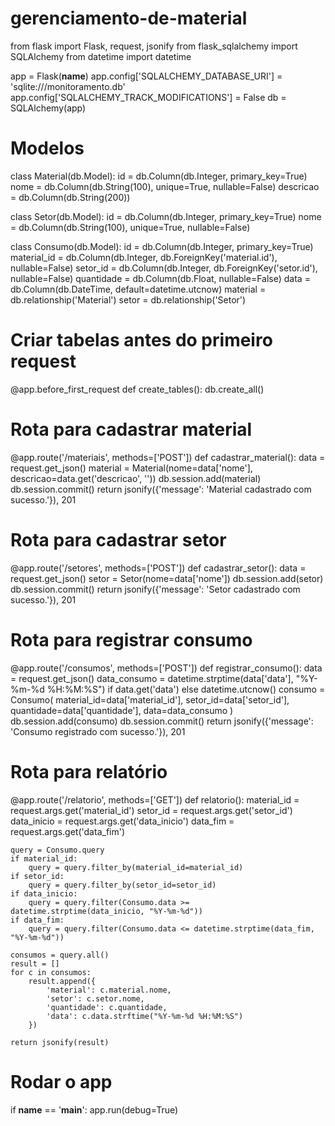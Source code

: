 # gerenciamento-de-material
from flask import Flask, request, jsonify
from flask_sqlalchemy import SQLAlchemy
from datetime import datetime

app = Flask(__name__)
app.config['SQLALCHEMY_DATABASE_URI'] = 'sqlite:///monitoramento.db'
app.config['SQLALCHEMY_TRACK_MODIFICATIONS'] = False
db = SQLAlchemy(app)

# Modelos
class Material(db.Model):
    id = db.Column(db.Integer, primary_key=True)
    nome = db.Column(db.String(100), unique=True, nullable=False)
    descricao = db.Column(db.String(200))

class Setor(db.Model):
    id = db.Column(db.Integer, primary_key=True)
    nome = db.Column(db.String(100), unique=True, nullable=False)

class Consumo(db.Model):
    id = db.Column(db.Integer, primary_key=True)
    material_id = db.Column(db.Integer, db.ForeignKey('material.id'), nullable=False)
    setor_id = db.Column(db.Integer, db.ForeignKey('setor.id'), nullable=False)
    quantidade = db.Column(db.Float, nullable=False)
    data = db.Column(db.DateTime, default=datetime.utcnow)
    material = db.relationship('Material')
    setor = db.relationship('Setor')

# Criar tabelas antes do primeiro request
@app.before_first_request
def create_tables():
    db.create_all()

# Rota para cadastrar material
@app.route('/materiais', methods=['POST'])
def cadastrar_material():
    data = request.get_json()
    material = Material(nome=data['nome'], descricao=data.get('descricao', ''))
    db.session.add(material)
    db.session.commit()
    return jsonify({'message': 'Material cadastrado com sucesso.'}), 201

# Rota para cadastrar setor
@app.route('/setores', methods=['POST'])
def cadastrar_setor():
    data = request.get_json()
    setor = Setor(nome=data['nome'])
    db.session.add(setor)
    db.session.commit()
    return jsonify({'message': 'Setor cadastrado com sucesso.'}), 201

# Rota para registrar consumo
@app.route('/consumos', methods=['POST'])
def registrar_consumo():
    data = request.get_json()
    data_consumo = datetime.strptime(data['data'], "%Y-%m-%d %H:%M:%S") if data.get('data') else datetime.utcnow()
    consumo = Consumo(
        material_id=data['material_id'],
        setor_id=data['setor_id'],
        quantidade=data['quantidade'],
        data=data_consumo
    )
    db.session.add(consumo)
    db.session.commit()
    return jsonify({'message': 'Consumo registrado com sucesso.'}), 201

# Rota para relatório
@app.route('/relatorio', methods=['GET'])
def relatorio():
    material_id = request.args.get('material_id')
    setor_id = request.args.get('setor_id')
    data_inicio = request.args.get('data_inicio')
    data_fim = request.args.get('data_fim')

    query = Consumo.query
    if material_id:
        query = query.filter_by(material_id=material_id)
    if setor_id:
        query = query.filter_by(setor_id=setor_id)
    if data_inicio:
        query = query.filter(Consumo.data >= datetime.strptime(data_inicio, "%Y-%m-%d"))
    if data_fim:
        query = query.filter(Consumo.data <= datetime.strptime(data_fim, "%Y-%m-%d"))

    consumos = query.all()
    result = []
    for c in consumos:
        result.append({
            'material': c.material.nome,
            'setor': c.setor.nome,
            'quantidade': c.quantidade,
            'data': c.data.strftime("%Y-%m-%d %H:%M:%S")
        })

    return jsonify(result)

# Rodar o app
if __name__ == '__main__':
    app.run(debug=True)
